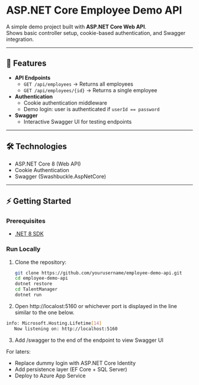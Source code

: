 # ASP.NET Core Employee Demo API

A simple demo project built with **ASP.NET Core Web API**.  
Shows basic controller setup, cookie-based authentication, and Swagger integration.

---

## 🚀 Features

- **API Endpoints**
  - `GET /api/employees` → Returns all employees
  - `GET /api/employees/{id}` → Returns a single employee
- **Authentication**
  - Cookie authentication middleware
  - Demo login: user is authenticated if `userId == password`
- **Swagger**
  - Interactive Swagger UI for testing endpoints

---

## 🛠️ Technologies

- ASP.NET Core 8 (Web API)
- Cookie Authentication
- Swagger (Swashbuckle.AspNetCore)

---

## ⚡ Getting Started

### Prerequisites
- [.NET 8 SDK](https://dotnet.microsoft.com/en-us/download)

### Run Locally
1. Clone the repository:
   ```bash
   git clone https://github.com/yourusername/employee-demo-api.git
   cd employee-demo-api
   dotnet restore
   cd TalentManager
   dotnet run
   ```

2. Open http://localost:5160 or whichever port is displayed in the line similar to the one below.

```bash
info: Microsoft.Hosting.Lifetime[14]
   Now listening on: http://localhost:5160
```

3. Add /swagger to the end of the endpoint to view Swagger UI


For laters:
- Replace dummy login with ASP.NET Core Identity
- Add persistence layer (EF Core + SQL Server)
- Deploy to Azure App Service
